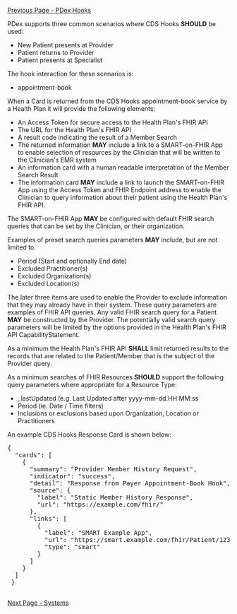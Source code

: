 [Previous Page - PDex Hooks](PDexHooks.html)


PDex supports three common scenarios where CDS Hooks **SHOULD** be used:

- New Patient presents at Provider
- Patient returns to Provider
- Patient presents at Specialist

The hook interaction for these scenarios is:
* appointment-book

When a Card is returned from the CDS Hooks appointment-book service by a Health Plan it will provide the following elements:

- An Access Token for secure access to the Health Plan's FHIR API
- The URL for the Health Plan's FHIR API 
- A result code indicating the result of a Member Search
- The returned information **MAY** include a link to a SMART-on-FHIR App to enable selection of resources by the Clinician that will be written to the Clinician's EMR system
- An information card with a human readable interpretation of the Member Search Result
- The information card **MAY** include a link to launch the SMART-on-FHIR App using the Access Token and FHIR Endpoint address to enable the Clinician to query information about their patient using the Health Plan's FHIR API.
 

The SMART-on-FHIR App **MAY** be configured with default FHIR search queries that can be set by the Clinician, or their organization. 
 
 Examples of preset search queries parameters **MAY** include, but are not limited to:
- Period (Start and optionally End date)
- Excluded Practitioner(s)
- Excluded Organization(s)
- Excluded Location(s)

The later three items are used to enable the Provider to exclude information that they may already have in their system.
These query parameters are examples of FHIR API queries. Any valid FHIR search query for a Patient **MAY** be constructed by the Provider.
The potentially valid search query parameters will be limited by the options provided in the Health Plan's FHIR API CapabilityStatement.

As a minimum the Health Plan's FHIR API **SHALL** limit returned results to the records that are related to the Patient/Member that is the subject of the Provider query.

As a minimum searches of FHIR Resources **SHOULD** support the following query parameters where appropriate for a Resource Type:

- \_lastUpdated (e.g. Last Updated after yyyy-mm-dd.HH:MM:ss
- Period (ie. Date / Time filters)
- Inclusions or exclusions based upon Organization, Location or Practitioners

An example CDS Hooks Response Card is shown below:

<pre>
{
  "cards": [
    {
      "summary": "Provider Member History Request",
      "indicator": "success",
      "detail": "Response from Payer Appointment-Book Hook",
      "source": {
        "label": "Static Member History Response",
        "url": "https://example.com/fhir/"
      },
      "links": [
        {
          "label": "SMART Example App",
          "url": "https://smart.example.com/fhir/Patient/123456789",
          "type": "smart"
        }
      ]
    }
  ]
 }

</pre>


[Next Page - Systems](Systems.html)